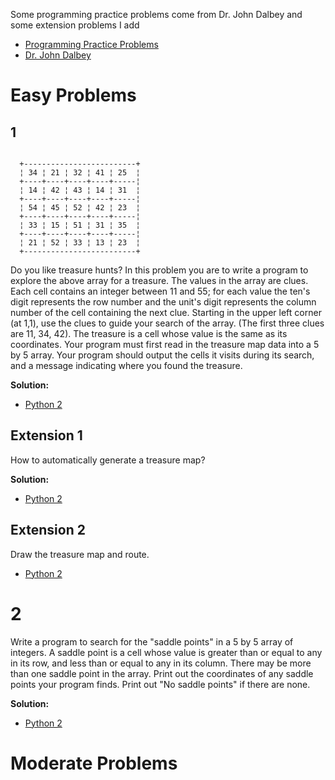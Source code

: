 Some programming practice problems come from Dr. John Dalbey and some extension problems I add

  * [Programming Practice Problems](http://users.csc.calpoly.edu/~jdalbey/103/Projects/ProgrammingPractice.html)
  * [Dr. John Dalbey](http://users.csc.calpoly.edu/~jdalbey/)


# Easy Problems

## 1

```

  +-------------------------+
  ¦ 34 ¦ 21 ¦ 32 ¦ 41 ¦ 25  ¦
  +----+----+----+----+-----¦
  ¦ 14 ¦ 42 ¦ 43 ¦ 14 ¦ 31  ¦
  +----+----+----+----+-----¦
  ¦ 54 ¦ 45 ¦ 52 ¦ 42 ¦ 23  ¦
  +----+----+----+----+-----¦
  ¦ 33 ¦ 15 ¦ 51 ¦ 31 ¦ 35  ¦
  +----+----+----+----+-----¦
  ¦ 21 ¦ 52 ¦ 33 ¦ 13 ¦ 23  ¦
  +-------------------------+

```

Do you like treasure hunts? In this problem you are to write a program to
explore the above array for a treasure. The values in the array are clues. Each
cell contains an integer between 11 and 55; for each value the ten's digit
represents the row number and the unit's digit represents the column number of
the cell containing the next clue. Starting in the upper left corner (at 1,1),
use the clues to guide your search of the array. (The first three clues are 11,
34, 42). The treasure is a cell whose value is the same as its coordinates. Your
program must first read in the treasure map data into a 5 by 5 array. Your
program should output the cells it visits during its search, and a message
indicating where you found the treasure.

**Solution:**

  * [Python 2](./python2/treasure_hunts.py)

## Extension 1

How to automatically generate a treasure map?

**Solution:**

  * [Python 2](./python2/generate_treasure.py)

## Extension 2

Draw the treasure map and route.
  * [Python 2](./python2/draw_treasure_and_route.py)

# 2

Write a program to search for the "saddle points" in a 5 by 5 array of integers.
A saddle point is a cell whose value is greater than or equal to any in its row,
and less than or equal to any in its column. There may be more than one saddle
point in the array. Print out the coordinates of any saddle points your program
finds. Print out "No saddle points" if there are none.

**Solution:**

  * [Python 2](./python2/saddle_points.py)

# Moderate Problems
